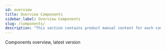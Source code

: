 ```yaml
---
id: overview
title: Overview Components
sidebar_label: Overview Components
slug: /components/
description: "This section contains product manual content for each component in Camunda Platform 8, including conceptual content."
---
```


Components overview, latest version

